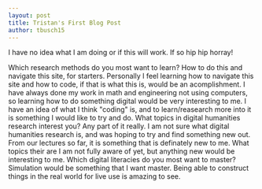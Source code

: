 ```yaml
---
layout: post
title: Tristan's First Blog Post
author: tbusch15
---
```

I have no idea what I am doing or if this will work. If so hip hip horray!

Which research methods do you most want to learn?
  How to do this and navigate this site, for starters. Personally I feel learning how to navigate this site and how to code, if that is what this is, would be an acomplishment. I have always done my work in math and engineering not using computers, so learning how to do something digital would be very interesting to me. I have an idea of what I think "coding" is, and to learn/reasearch more into it is something I would like to try and do.
What topics in digital humanities research interest you?
  Any part of it really. I am not sure what digital humanities research is, and was hoping to try and find something new out. From our lectures so far, it is something that is definately new to me. What topics their are I am not fully aware of yet, but anything new would be interesting to me.
Which digital literacies do you most want to master?
  Simulation would be something that I want master. Being able to construct things in the real world for live use is amazing to see.
